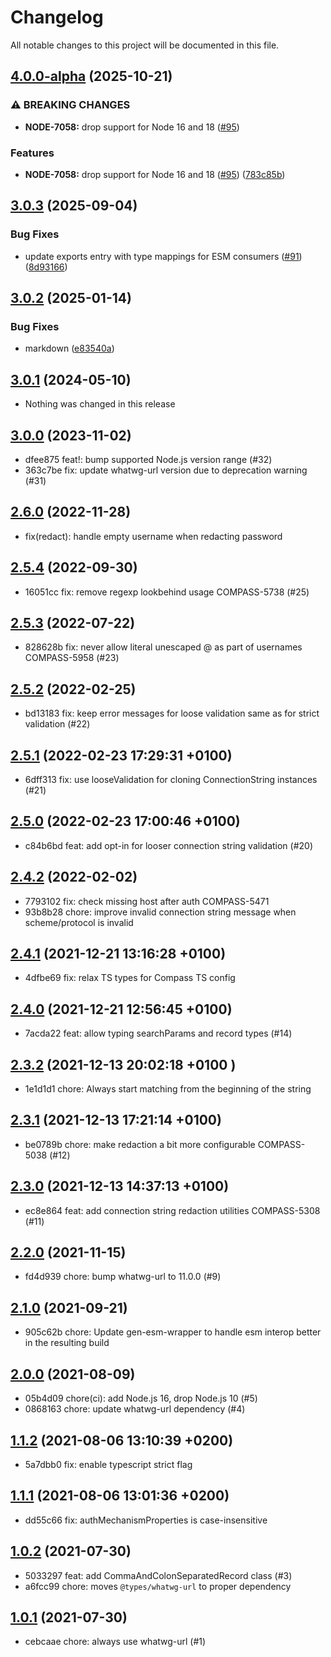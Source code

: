 # Changelog

All notable changes to this project will be documented in this file.

## [4.0.0-alpha](https://github.com/mongodb-js/mongodb-connection-string-url/compare/v3.0.3...v4.0.0-alpha) (2025-10-21)


### ⚠ BREAKING CHANGES

* **NODE-7058:** drop support for Node 16 and 18 ([#95](https://github.com/mongodb-js/mongodb-connection-string-url/issues/95))

### Features

* **NODE-7058:** drop support for Node 16 and 18 ([#95](https://github.com/mongodb-js/mongodb-connection-string-url/issues/95)) ([783c85b](https://github.com/mongodb-js/mongodb-connection-string-url/commit/783c85b5416410fc92c1121d60f8b95e822465a0))

## [3.0.3](https://github.com/mongodb-js/mongodb-connection-string-url/compare/v3.0.2...v3.0.3) (2025-09-04)


### Bug Fixes

* update exports entry with type mappings for ESM consumers ([#91](https://github.com/mongodb-js/mongodb-connection-string-url/issues/91)) ([8d93166](https://github.com/mongodb-js/mongodb-connection-string-url/commit/8d9316674699bbd204b9d9b91a033d5b279cf4c7))

## [3.0.2](https://github.com/mongodb-js/mongodb-connection-string-url/compare/v3.0.1...v3.0.2) (2025-01-14)


### Bug Fixes

* markdown ([e83540a](https://github.com/mongodb-js/mongodb-connection-string-url/commit/e83540ac13b26ad23ee6314b8f1a5afedb6352fd))

## [3.0.1](https://github.com/mongodb-js/mongodb-connection-string-url/compare/v3.0.1...v3.0.0) (2024-05-10)

* Nothing was changed in this release

## [3.0.0](https://github.com/mongodb-js/mongodb-connection-string-url/compare/v3.0.0...v2.6.0) (2023-11-02)

* dfee875 feat!: bump supported Node.js version range (#32)
* 363c7be fix: update whatwg-url version due to deprecation warning (#31)

## [2.6.0](https://github.com/mongodb-js/mongodb-connection-string-url/compare/v2.6.0...v2.5.4) (2022-11-28)

* fix(redact): handle empty username when redacting password

## [2.5.4](https://github.com/mongodb-js/mongodb-connection-string-url/compare/v2.5.4...v2.5.3) (2022-09-30)

* 16051cc fix: remove regexp lookbehind usage COMPASS-5738 (#25)

## [2.5.3](https://github.com/mongodb-js/mongodb-connection-string-url/compare/v2.5.3...v2.5.2) (2022-07-22)

* 828628b fix: never allow literal unescaped @ as part of usernames COMPASS-5958 (#23)

## [2.5.2](https://github.com/mongodb-js/mongodb-connection-string-url/compare/v2.5.2...v2.5.1) (2022-02-25)

* bd13183 fix: keep error messages for loose validation same as for strict validation (#22)

## [2.5.1](https://github.com/mongodb-js/mongodb-connection-string-url/compare/v2.5.1...v2.5.0) (2022-02-23 17:29:31 +0100)

* 6dff313 fix: use looseValidation for cloning ConnectionString instances (#21)

## [2.5.0](https://github.com/mongodb-js/mongodb-connection-string-url/compare/v2.5.0...v2.4.2) (2022-02-23 17:00:46 +0100)

* c84b6bd feat: add opt-in for looser connection string validation (#20)

## [2.4.2](https://github.com/mongodb-js/mongodb-connection-string-url/compare/v2.4.2...v2.4.1) (2022-02-02)

* 7793102 fix: check missing host after auth COMPASS-5471
* 93b8b28 chore: improve invalid connection string message when scheme/protocol is invalid

## [2.4.1](https://github.com/mongodb-js/mongodb-connection-string-url/compare/v2.4.1...v2.4.0) (2021-12-21 13:16:28 +0100)

* 4dfbe69 fix: relax TS types for Compass TS config

## [2.4.0](https://github.com/mongodb-js/mongodb-connection-string-url/compare/v2.4.0...v2.3.2) (2021-12-21 12:56:45 +0100)

* 7acda22 feat: allow typing searchParams and record types (#14)

## [2.3.2](https://github.com/mongodb-js/mongodb-connection-string-url/compare/v2.3.2...v2.3.1) (2021-12-13 20:02:18 +0100 )

* 1e1d1d1 chore: Always start matching from the beginning of the string

## [2.3.1](https://github.com/mongodb-js/mongodb-connection-string-url/compare/v2.3.1...v2.3.0) (2021-12-13 17:21:14 +0100)

* be0789b chore: make redaction a bit more configurable COMPASS-5038 (#12)

## [2.3.0](https://github.com/mongodb-js/mongodb-connection-string-url/compare/v2.3.0...v2.2.0) (2021-12-13 14:37:13 +0100)

* ec8e864 feat: add connection string redaction utilities COMPASS-5308 (#11)

## [2.2.0](https://github.com/mongodb-js/mongodb-connection-string-url/compare/v2.2.0...v2.1.0) (2021-11-15)

* fd4d939 chore: bump whatwg-url to 11.0.0 (#9)

## [2.1.0](https://github.com/mongodb-js/mongodb-connection-string-url/compare/v2.1.0...v2.0.0) (2021-09-21)

* 905c62b chore: Update gen-esm-wrapper to handle esm interop better in the resulting build

## [2.0.0](https://github.com/mongodb-js/mongodb-connection-string-url/compare/v2.0.0...v1.1.2) (2021-08-09)

* 05b4d09 chore(ci): add Node.js 16, drop Node.js 10 (#5)
* 0868163 chore: update whatwg-url dependency (#4)

## [1.1.2](https://github.com/mongodb-js/mongodb-connection-string-url/compare/v1.1.2...v1.1.1) (2021-08-06 13:10:39 +0200)

* 5a7dbb0 fix: enable typescript strict flag

## [1.1.1](https://github.com/mongodb-js/mongodb-connection-string-url/compare/v1.1.1...v1.0.2) (2021-08-06 13:01:36 +0200)

* dd55c66 fix: authMechanismProperties is case-insensitive

## [1.0.2](https://github.com/mongodb-js/mongodb-connection-string-url/compare/v1.0.2...v1.0.1) (2021-07-30)

* 5033297 feat: add CommaAndColonSeparatedRecord class (#3)
* a6fcc99 chore: moves `@types/whatwg-url` to proper dependency

## [1.0.1](https://github.com/mongodb-js/mongodb-connection-string-url/tree/v1.0.1) (2021-07-30)

* cebcaae chore: always use whatwg-url (#1)
